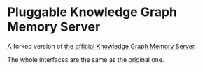 # Pluggable Knowledge Graph Memory Server

A forked version of [the official Knowledge Graph Memory Server](https://github.com/modelcontextprotocol/servers/tree/main/src/memory).

The whole interfaces are the same as the original one.
